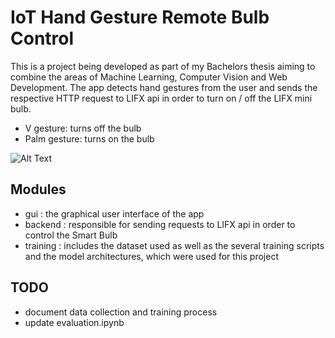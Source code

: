 # IoT Hand Gesture Remote Bulb Control

This is a project being developed as part of my Bachelors thesis aiming to combine the areas of Machine Learning, Computer Vision and Web Development. The app detects hand gestures from the user and sends the respective HTTP request to LIFX api in order to turn on / off the LIFX mini bulb.

- V gesture: turns off the bulb
- Palm gesture: turns on the bulb

![Alt Text](demo.gif)



## Modules
- gui : the graphical user interface of the app 
- backend : responsible for sending requests to LIFX api in order to control the Smart Bulb
- training : includes the dataset used as well as the several training scripts and the model architectures, which were used for this project

## TODO
- document data collection and training process
- update evaluation.ipynb
